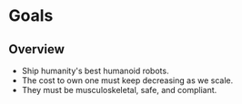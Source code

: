 # Goals

## Overview 

- Ship humanity's best humanoid robots.
- The cost to own one must keep decreasing as we scale. 
- They must be musculoskeletal, safe, and compliant.